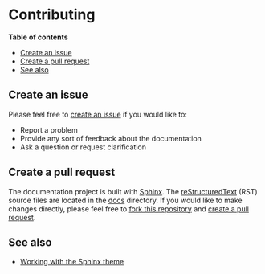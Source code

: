 # Contributing

**Table of contents**

- [Create an issue](#create-an-issue)
- [Create a pull request](#create-a-pull-request)
- [See also](#see-also)

## Create an issue

Please feel free to [create an issue][issues] if you would like to:

- Report a problem
- Provide any sort of feedback about the documentation
- Ask a question or request clarification

## Create a pull request

The documentation project is built with [Sphinx][sphinx]. The
[reStructuredText][rst] (RST) source files are located in the [docs][docs]
directory. If you would like to make changes directly, please feel free to
[fork this repository][fork] and [create a pull request][pr].

[docs]: https://github.com/doitintl/sphinx-docs-cmp/docs
[doit-org]: https://github.com/doitintl/
[fork]: https://docs.github.com/en/get-started/quickstart/fork-a-repo
[issues]: https://github.com/doitintl/sphinx-docs-cmp/issues
[pr]: https://docs.github.com/en/github/collaborating-with-pull-requests
[rst]: https://www.sphinx-doc.org/en/master/usage/restructuredtext/basics.html
[sphinx]: https://www.sphinx-doc.org/en/master/index.html

## See also

- [Working with the Sphinx theme][theme]

[theme]: contribute/theme.md
